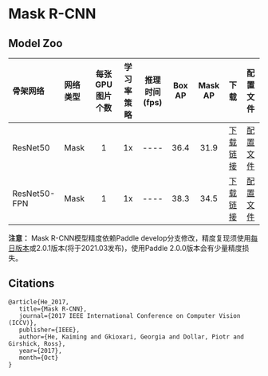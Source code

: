 # Mask R-CNN

## Model Zoo

| 骨架网络              | 网络类型       | 每张GPU图片个数 | 学习率策略 |推理时间(fps) | Box AP | Mask AP |                           下载                          | 配置文件 |
| :------------------- | :------------| :-----: | :-----: | :------------: | :-----: | :-----: | :-----------------------------------------------------: | :-----: |
| ResNet50             | Mask         |    1    |   1x    |     ----     |  36.4  |    31.9    | [下载链接](https://paddlemodels.bj.bcebos.com/object_detection/dygraph/mask_rcnn_r50_1x_coco.pdparams) | [配置文件](https://github.com/PaddlePaddle/PaddleDetection/tree/master/dygraph/configs/mask_rcnn/mask_rcnn_r50_1x_coco.yml) |
| ResNet50-FPN         | Mask         |    1    |   1x    |     ----     |  38.3  |    34.5    | [下载链接](https://paddlemodels.bj.bcebos.com/object_detection/dygraph/mask_rcnn_r50_fpn_1x_coco.pdparams) | [配置文件](https://github.com/PaddlePaddle/PaddleDetection/tree/master/dygraph/configs/mask_rcnn/mask_rcnn_r50_fpn_1x_coco.yml) |

**注意：** Mask R-CNN模型精度依赖Paddle develop分支修改，精度复现须使用[每日版本](https://www.paddlepaddle.org.cn/documentation/docs/zh/install/Tables.html#whl-dev)或2.0.1版本(将于2021.03发布)，使用Paddle 2.0.0版本会有少量精度损失。

## Citations
```
@article{He_2017,
   title={Mask R-CNN},
   journal={2017 IEEE International Conference on Computer Vision (ICCV)},
   publisher={IEEE},
   author={He, Kaiming and Gkioxari, Georgia and Dollar, Piotr and Girshick, Ross},
   year={2017},
   month={Oct}
}
```
